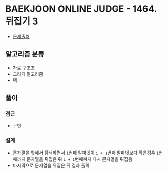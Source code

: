 # BAEKJOON ONLINE JUDGE - 1464. 뒤집기 3

- [문제출처](https://www.acmicpc.net/problem/1464 '1464. 뒤집기 3')

## 알고리즘 분류

- 자료 구조조
- 그리디 알고리즘
- 덱

## 풀이

### 접근

- 구현

### 설계

- 문자열을 앞에서 탐색하면서 `i`번째 알파벳이 `i + 1`번째 알파벳보다 작은경우 `i`번째까지 문자열을 뒤집은 뒤 `i + 1`번째까지 다시 문자열을 뒤집음
- 마지막으로 문자열을 뒤집은 뒤 결과 출력
